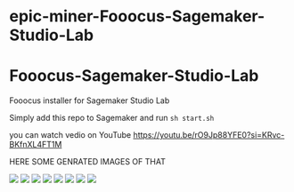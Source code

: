 # epic-miner-Fooocus-Sagemaker-Studio-Lab

# Fooocus-Sagemaker-Studio-Lab
Fooocus installer for Sagemaker Studio Lab

Simply add this repo to Sagemaker and run `sh start.sh`

you can watch vedio on YouTube https://youtu.be/rO9Jp88YFE0?si=KRvc-BKfnXL4FT1M


HERE SOME GENRATED  IMAGES OF THAT

<img src="https://miro.medium.com/v2/resize:fit:1100/format:webp/1*NywGcBZRUBmhWQRDnNTV4g.png" wideth=500)>

<img src="https://miro.medium.com/v2/resize:fit:1100/format:webp/1*KadWst058CvtkoHR82hfiQ.png" wideth=500)>

<img src="https://miro.medium.com/v2/resize:fit:720/format:webp/1*mfvxTN_BLsm142j9cFRHSw.png" wideth=500)>

<img src="https://miro.medium.com/v2/resize:fit:720/format:webp/1*-nKAJs46O5eO0xJkV1P_uw.png" wideth=500)>

<img src="https://miro.medium.com/v2/resize:fit:1100/format:webp/1*jqkcbOeSVdSRtNaTeQZA8A.png" wideth=500)>

<img src="https://miro.medium.com/v2/resize:fit:720/format:webp/1*E2B2gNo9u85kruKzjwUhyg.png" wideth=500)>

<img src="https://miro.medium.com/v2/resize:fit:720/format:webp/1*Z0RECpwByHu3evMibMr0Sw.png" wideth=500)>

<img src="https://miro.medium.com/v2/resize:fit:720/format:webp/1*RN0eF4lQu9I7qF49uEarPw.png" wideth=500)>
